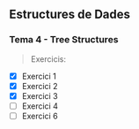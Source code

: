 ## Estructures de Dades
### Tema 4 - Tree Structures

> Exercicis:

- [x] Exercici 1
- [x] Exercici 2
- [x] Exercici 3
- [ ] Exercici 4
- [ ] Exercici 6